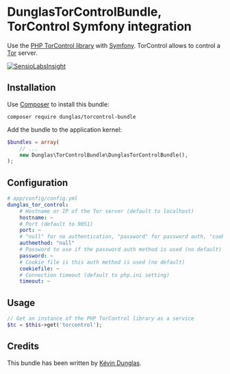 DunglasTorControlBundle, TorControl Symfony integration
=======================================================

Use the [PHP TorControl library](http://dunglas.fr/2013/02/php-torcontrol-a-library-to-control-tor/) with [Symfony](http://symfony.com).
TorControl allows to control a [Tor](https://www.torproject.org/) server.

[![SensioLabsInsight](https://insight.sensiolabs.com/projects/9a29e632-8500-4b48-92ee-d33595410d8b/mini.png)](https://insight.sensiolabs.com/projects/9a29e632-8500-4b48-92ee-d33595410d8b)

Installation
------------

Use [Composer](http://getcomposer.org/) to install this bundle:

    composer require dunglas/torcontrol-bundle

Add the bundle to the application kernel:

```php
$bundles = array(
    // ...
    new Dunglas\TorControlBundle\DunglasTorControlBundle(),
);
```

Configuration
-------------

```yaml
# app/config/config.yml
dunglas_tor_control:
    # Hostname or IP of the Tor server (default to localhost)
    hostname: ~
    # Port (default to 9051)
    port: ~
    # "null" for no authentication, "password" for password auth, "cookie" for cookie file auth (default to autodetect)
    authmethod: "null"
    # Password to use if the password auth method is used (no default)
    password: ~
    # Cookie file is this auth method is used (no default)
    cookiefile: ~
    # Connection timeout (default to php.ini setting)
    timeout: ~
```

Usage
-----

```php
// Get an instance of the PHP TorControl library as a service
$tc = $this->get('torcontrol');
```

Credits
-------

This bundle has been written by [Kévin Dunglas](http://dunglas.fr).
